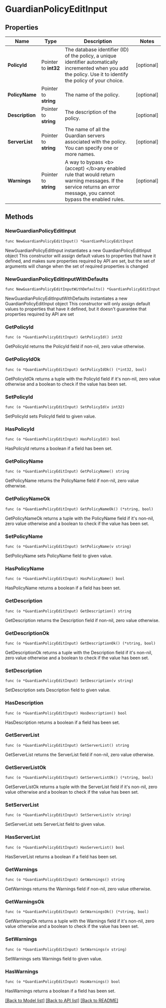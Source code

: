 # GuardianPolicyEditInput

## Properties

Name | Type | Description | Notes
------------ | ------------- | ------------- | -------------
**PolicyId** | Pointer to **int32** | The database identifier (ID) of the policy, a unique identifier automatically incremented when you add the policy. Use it to identify the policy of your choice. | [optional] 
**PolicyName** | Pointer to **string** | The name of the policy. | [optional] 
**Description** | Pointer to **string** | The description of the policy. | [optional] 
**ServerList** | Pointer to **string** | The name of all the Guardian servers associated with the policy. You can specify one or more names. | [optional] 
**Warnings** | Pointer to **string** | A way to bypass &lt;b&gt;(accept) &lt;/b&gt;any enabled rule that would return warning messages. If the service returns an error message, you cannot bypass the enabled rules. | [optional] 

## Methods

### NewGuardianPolicyEditInput

`func NewGuardianPolicyEditInput() *GuardianPolicyEditInput`

NewGuardianPolicyEditInput instantiates a new GuardianPolicyEditInput object
This constructor will assign default values to properties that have it defined,
and makes sure properties required by API are set, but the set of arguments
will change when the set of required properties is changed

### NewGuardianPolicyEditInputWithDefaults

`func NewGuardianPolicyEditInputWithDefaults() *GuardianPolicyEditInput`

NewGuardianPolicyEditInputWithDefaults instantiates a new GuardianPolicyEditInput object
This constructor will only assign default values to properties that have it defined,
but it doesn't guarantee that properties required by API are set

### GetPolicyId

`func (o *GuardianPolicyEditInput) GetPolicyId() int32`

GetPolicyId returns the PolicyId field if non-nil, zero value otherwise.

### GetPolicyIdOk

`func (o *GuardianPolicyEditInput) GetPolicyIdOk() (*int32, bool)`

GetPolicyIdOk returns a tuple with the PolicyId field if it's non-nil, zero value otherwise
and a boolean to check if the value has been set.

### SetPolicyId

`func (o *GuardianPolicyEditInput) SetPolicyId(v int32)`

SetPolicyId sets PolicyId field to given value.

### HasPolicyId

`func (o *GuardianPolicyEditInput) HasPolicyId() bool`

HasPolicyId returns a boolean if a field has been set.

### GetPolicyName

`func (o *GuardianPolicyEditInput) GetPolicyName() string`

GetPolicyName returns the PolicyName field if non-nil, zero value otherwise.

### GetPolicyNameOk

`func (o *GuardianPolicyEditInput) GetPolicyNameOk() (*string, bool)`

GetPolicyNameOk returns a tuple with the PolicyName field if it's non-nil, zero value otherwise
and a boolean to check if the value has been set.

### SetPolicyName

`func (o *GuardianPolicyEditInput) SetPolicyName(v string)`

SetPolicyName sets PolicyName field to given value.

### HasPolicyName

`func (o *GuardianPolicyEditInput) HasPolicyName() bool`

HasPolicyName returns a boolean if a field has been set.

### GetDescription

`func (o *GuardianPolicyEditInput) GetDescription() string`

GetDescription returns the Description field if non-nil, zero value otherwise.

### GetDescriptionOk

`func (o *GuardianPolicyEditInput) GetDescriptionOk() (*string, bool)`

GetDescriptionOk returns a tuple with the Description field if it's non-nil, zero value otherwise
and a boolean to check if the value has been set.

### SetDescription

`func (o *GuardianPolicyEditInput) SetDescription(v string)`

SetDescription sets Description field to given value.

### HasDescription

`func (o *GuardianPolicyEditInput) HasDescription() bool`

HasDescription returns a boolean if a field has been set.

### GetServerList

`func (o *GuardianPolicyEditInput) GetServerList() string`

GetServerList returns the ServerList field if non-nil, zero value otherwise.

### GetServerListOk

`func (o *GuardianPolicyEditInput) GetServerListOk() (*string, bool)`

GetServerListOk returns a tuple with the ServerList field if it's non-nil, zero value otherwise
and a boolean to check if the value has been set.

### SetServerList

`func (o *GuardianPolicyEditInput) SetServerList(v string)`

SetServerList sets ServerList field to given value.

### HasServerList

`func (o *GuardianPolicyEditInput) HasServerList() bool`

HasServerList returns a boolean if a field has been set.

### GetWarnings

`func (o *GuardianPolicyEditInput) GetWarnings() string`

GetWarnings returns the Warnings field if non-nil, zero value otherwise.

### GetWarningsOk

`func (o *GuardianPolicyEditInput) GetWarningsOk() (*string, bool)`

GetWarningsOk returns a tuple with the Warnings field if it's non-nil, zero value otherwise
and a boolean to check if the value has been set.

### SetWarnings

`func (o *GuardianPolicyEditInput) SetWarnings(v string)`

SetWarnings sets Warnings field to given value.

### HasWarnings

`func (o *GuardianPolicyEditInput) HasWarnings() bool`

HasWarnings returns a boolean if a field has been set.


[[Back to Model list]](../README.md#documentation-for-models) [[Back to API list]](../README.md#documentation-for-api-endpoints) [[Back to README]](../README.md)


